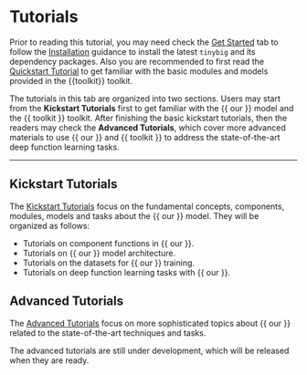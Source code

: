 # Tutorials

Prior to reading this tutorial, you may need check the [Get Started](../guides/index.md) tab to follow the 
[Installation](../guides/installation.md) guidance to install the latest `tinybig` and its dependency packages. 
Also you are recommended to first read the [Quickstart Tutorial](../guides/quick_start.md) to get familiar 
with the basic modules and models provided in the {{toolkit}} toolkit.

The tutorials in this tab are organized into two sections.
Users may start from the **Kickstart Tutorials** first to get familiar with the {{ our }} model and the {{ toolkit }} toolkit. 
After finishing the basic kickstart tutorials, then the readers may check the **Advanced Tutorials**, which cover more 
advanced materials to use {{ our }} and {{ toolkit }} to address the state-of-the-art deep function learning tasks.

----------------------------

## Kickstart Tutorials

The [Kickstart Tutorials](./kickstart/index.md) focus on the fundamental concepts, components, modules, models 
and tasks about the {{ our }} model. They will be organized as follows:

* Tutorials on component functions in {{ our }}.
* Tutorials on {{ our }} model architecture.
* Tutorials on the datasets for {{ our }} training.
* Tutorials on deep function learning tasks with {{ our }}.

## Advanced Tutorials

The [Advanced Tutorials](./advanced/index.md) focus on more sophisticated topics about {{ our }} related to the 
state-of-the-art techniques and tasks. 

The advanced tutorials are still under development, which will be released when they are ready.